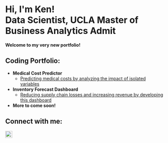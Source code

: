 <h1>Hi, I'm Ken! <br/> Data Scientist, UCLA Master of Business Analytics Admit</h1>
<b>Welcome to my very new portfolio!</b>

<h2> Coding Portfolio:</h2>

- <b>Medical Cost Predictor</b>
  - [Predicting medical costs by analyzing the impact of isolated variables](https://github.com/kpetrowsky/medical-cost-predictor)
- <b>Inventory Forecast Dashboard</b>
  - [Reducing supply chain losses and increasing revenue by developing this dashboard](https://github.com/kpetrowsky/surplus-inventory-simulator)
- <b>More to come soon!</b>

<h2> Connect with me:</h2>

[<img align="left" alt="Kenneth Petrowsky | LinkedIn" width="22px" src="https://cdn.jsdelivr.net/npm/simple-icons@v3/icons/linkedin.svg" />][linkedin]

[linkedin]: https://linkedin.com/in/kenneth-petrowsky-582087135

<!--
**joshmadakor1/joshmadakor1** is a ✨ _special_ ✨ repository because its `README.md` (this file) appears on your GitHub profile.

Here are some ideas to get you started:

- 🔭 I’m currently working on ...
- 🌱 I’m currently learning ...
- 👯 I’m looking to collaborate on ...
- 🤔 I’m looking for help with ...
- 💬 Ask me about ...
- 📫 How to reach me: ...
- 😄 Pronouns: ...
- ⚡ Fun fact: ...
-->
